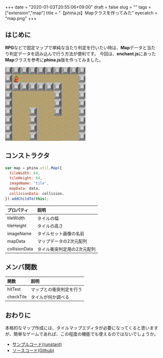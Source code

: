 +++
date = "2020-01-03T20:55:06+09:00"
draft = false
slug = ""
tags = ["extension","map"]
title = "【phina.js】Mapクラスを作ってみた"
eyecatch = "map.png"
+++

## はじめに
**RPG**などで固定マップで単純な当たり判定を行いたい時は、**Map**データと当たり判定データを読み込んで行う方法が便利です。
今回は、**enchant.js**にあった**Map**クラスを参考に**phina.js**版を作ってみました。

![map.png](map.png)

## コンストラクタ

```javascript
var map = phina.util.Map({
  tileWidth: 64,
  tileHeight: 64,
  imageName: 'tile',
  mapData: data,
  collisionData: collision,
}).addChildTo(this);
```

| プロパティ     | 説明     |
| :------------- | :------------- |
| tileWidth       | タイルの幅       |
| tileHeight       | タイルの高さ       |
| imageName        | タイルセット画像の名前  |
| mapData          | マップデータの2次元配列  |
| collisionData    | タイル衝突判定用の2次元配列 |


## メンバ関数

| 関数     | 説明     |
| :------------- | :------------- |
| hitTest       | マップとの衝突判定を行う       |
| checkTile       | タイルが何か調べる       |

## おわりに
本格的なマップ作成には、タイルマップエディタが必要になってくると思いますが、簡単なゲームであれば、この程度の機能でも使えるのではないでしょうか。   

* [サンプルコード(runstant)](https://runstant.com/alkn203/projects/05d8a818)
* [ソースコード(Github)](https://github.com/alkn203/phina-extensions/blob/master/util/map.js) 